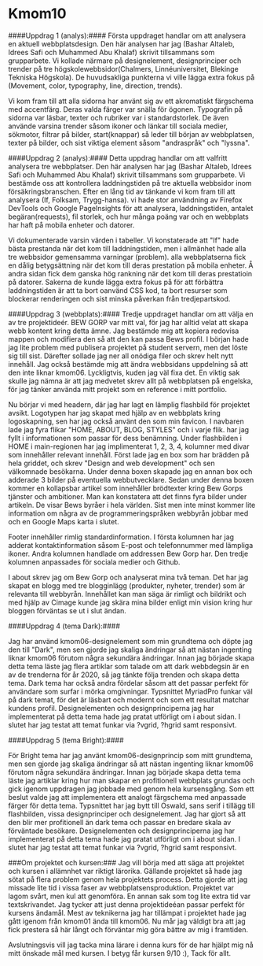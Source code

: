 ---
---
Kmom10
=========================

####Uppdrag 1 (analys):####
Första uppdraget handlar om att analysera en aktuell webbplatsdesign. Den här analysen har jag (Bashar Altaleb, Idrees Safi och Muhammed Abu Khalaf) skrivit tillsammans som grupparbete. Vi kollade närmare på designelement, designprinciper och trender på tre högskolewebbsidor(Chalmers, Linnéuniversitet, Blekinge Tekniska Högskola). De huvudsakliga punkterna vi ville lägga extra fokus på (Movement, color, typography, line, direction, trends). 

Vi kom fram till att alla sidorna har använt sig av ett akromatiskt färgschema med accentfärg. Deras valda färger var snälla för ögonen. Typografin på sidorna var läsbar, texter och rubriker var i standardstorlek. De även använde varsina trender såsom ikoner och länkar till sociala medier, sökmotor, filtrar på bilder, start(knappar) så leder till början av webbplatsen, texter på bilder, och sist viktiga element såsom "andraspråk" och "lyssna". 

####Uppdrag 2 (analys):####
Detta uppdrag handlar om att valfritt analysera tre webbplatser. Den här analysen har jag (Bashar Altaleb, Idrees Safi och Muhammed Abu Khalaf) skrivit tillsammans som grupparbete. Vi bestämde oss att kontrollera laddningstiden på tre aktuella webbsidor inom försäkringsbranschen. Efter en lång tid av tänkande vi kom fram till att analysera (If, Folksam, Trygg-hansa). vi hade stor användning av Firefox DevTools och Google PageInsights för att analysera, laddningstiden, antalet begäran(requests), fil storlek, och hur många poäng var och en webbplats har haft på mobila enheter och datorer.

Vi dokumenterade varsin värden i tabeller. Vi konstaterade att "If" hade bästa prestanda när det kom till laddningstiden, men i allmänhet hade alla tre webbsidor gemensamma varningar (problem). alla webbplatserna fick en dålig betygsättning när det kom till deras prestation på mobila enheter. Å andra sidan fick dem ganska hög rankning när det kom till deras prestatioin på datorer. Sakerna de kunde lägga extra fokus på för att förbättra laddningstiden är att ta bort oanvänd CSS kod, ta bort resurser som blockerar renderingen och sist minska påverkan från tredjepartskod.

####Uppdrag 3 (webbplats):####
Tredje uppdraget handlar om att välja en av tre projektideér. BEW GORP var mitt val, för jag har alltid velat att skapa webb kontent kring detta ämne. Jag bestämde mig att kopiera redovisa mappen och modifiera den så att den kan passa Bews profil. I början hade jag lite problem med publisera projektet på student servern, men det löste sig till sist. Därefter sollade jag ner all onödiga filer och skrev helt nytt innehåll. Jag också bestämde mig att ändra webbsidans uppdelning så att den inte liknar kmom06. Lyckligtvis, kuden jag väl fixa det. En viktig sak skulle jag nämna är att jag medvetet  skrev allt på webbplatsen på engelska, för jag tänker använda mitt projekt som en reference i mitt portfolio.

Nu börjar vi med headern, där jag har lagt en lämplig flashbild för projektet avsikt. Logotypen har jag skapat med hjälp av en webbplats kring logoskapning, sen har jag också använt den som min favicon. I navbaren lade jag fyra flikar "HOME, ABOUT, BLOG, STYLES" och i varje flik. har jag fyllt i informationen som passar för dess benämning. Under flashbilden i HOME i main-regionen har jag implimenterat 1, 2, 3, 4, kolumner med divar som innehåller relevant innehåll. Först lade jag en box som har brädden på hela griddet, och skrev "Design and web development" och sen välkomnade besökarna. Under denna boxen skapade jag en annan box och adderade 3 bilder på eventuella webbutvecklare. Sedan under denna boxen kommer en kollapsbar artikel som innehåller brödtexter kring Bew Gorps tjänster och ambitioner. Man kan konstatera att det finns fyra bilder under artikeln. De visar Bews byråer i hela världen. Sist men inte minst kommer lite information om några av de programmeringspråken webbyrån jobbar med och en Google Maps karta i slutet.

Footer innehåller rimlig standardinformation. I första kolumnen har jag adderat kontaktinformation såsom E-post och telefonnummer med lämpliga ikoner. Andra kolumnen handlade om addressen Bew Gorp har. Den tredje kolumnen anpassades för sociala medier och Github.

I about skrev jag om Bew Gorp och analyserat mina två teman. Det har jag skapat en blogg med tre blogginlägg (produkter, nyheter, trender) som är relevanta till webbyrån. Innehållet kan man säga är rimligt och bildrikt och med hjälp av Cimage kunde jag skära mina bilder enligt min vision kring hur bloggen förväntas se ut i slut ändan.

####Uppdrag 4 (tema Dark):####

Jag har använd kmom06-designelement som min grundtema och döpte jag den till "Dark", men sen gjorde jag skaliga ändringar så att nästan ingenting liknar kmom06 förutom några sekundära ändringar. Innan jag började skapa detta tema läste jag flera artiklar som talade om att dark webbdegsin är en av de trenderna för år 2020, så jag tänkte följa trenden och skapa detta tema. Dark tema har också andra fördelar såsom att det passar perfekt för användare som surfar i mörka omgivningar. Typsnittet MyriadPro funkar väl på dark temat, för det är läsbart och modernt och som ett resultat matchar kundens profil. Designelementen och designprinciperna jag har implementerat på detta tema hade jag pratat utförligt om i about sidan. I slutet har jag testat att temat funkar via ?vgrid, ?hgrid samt responsivt.

####Uppdrag 5 (tema Bright):####

För Bright tema har jag använt kmom06-designprincip som mitt grundtema, men sen gjorde jag skaliga ändringar så att nästan ingenting liknar kmom06 förutom några sekundära ändringar. Innan jag började skapa detta tema läste jag artiklar kring hur man skapar en profitionell webbplats grundas och gick igenom uppdragen jag jobbade med genom hela kursensgång. Som ett beslut valde jag att implementera ett analogt färgschema med anpassade färger för detta tema. Typsnittet har jag bytt till Oswald, sans serif i tillägg till flashbilden, vissa designprinciper och designelement. Jag har gjort så att den blir mer profitionell än dark tema och passar en bredare skala av förväntade besökare. Designelementen och designprinciperna jag har implementerat på detta tema hade jag pratat utförligt om i about sidan. I slutet har jag testat att temat funkar via ?vgrid, ?hgrid samt responsivt.



###Om projektet och kursen:###
Jag vill börja med att säga att projektet och kursen i allämnhet var riktigt lärorika. Gällande projektet så hade jag sötat på flera problem genom hela projektets process. Detta gjorde att jag missade lite tid i vissa faser av webbplatsensproduktion. Projektet var lagom svårt, men kul att genomföra. En annan sak som tog lite extra tid var textskrivandet. Jag tycker att just denna projektideéan passar perfekt för kursens ändamål. Mest av teknikerna jag har tillämpat i projektet hade jag gått igenom från kmom01 ända till kmom06. Nu mår jag väldigt bra att jag fick prestera så här långt och förväntar mig göra bättre av mig i framtiden.

Avslutningsvis vill jag tacka mina lärare i denna kurs för de har hjälpt mig nå mitt önskade mål med kursen. I betyg får kursen 9/10 :), Tack för allt.

